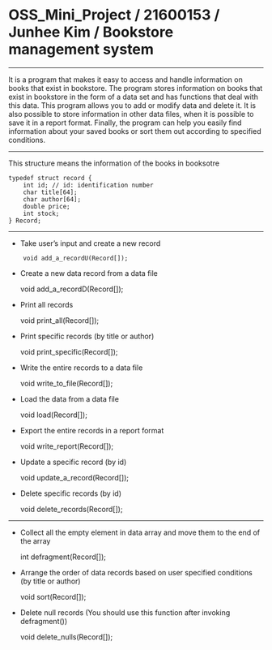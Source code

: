 # OSS_Mini_Project / 21600153 / Junhee Kim / Bookstore management system

***

It is a program that makes it easy to access and handle information on books that exist in bookstore.
The program stores information on books that exist in bookstore in the form of a data set and has functions that deal with this data.
This program allows you to add or modify data and delete it.
It is also possible to store information in other data files, when it is possible to save it in a report format.
Finally, the program can help you easily find information about your saved books or sort them out according to specified conditions.
 
***
 
This structure means the information of the books in booksotre 

	typedef struct record {
		int id; // id: identification number   
  		char title[64];   
  		char author[64];   
  		double price;   
  		int stock;   
	} Record;

***

* Take user’s input and create a new record   
```
	void add_a_recordU(Record[]);
```

* Create a new data record from a data file   

	void add_a_recordD(Record[]);


* Print all records   

	void print_all(Record[]);


* Print specific records (by title or author)   

	void print_specific(Record[]);


* Write the entire records to a data file   

	void write_to_file(Record[]);


* Load the data from a data file   

	void load(Record[]);


* Export the entire records in a report format   

	void write_report(Record[]);


* Update a specific record (by id)   

	void update_a_record(Record[]);


* Delete specific records (by id)   

	void delete_records(Record[]);
	

***

* Collect all the empty element in data array and move them to the end of the array   

	int defragment(Record[]);


* Arrange the order of data records based on user specified conditions (by title or author)   

	void sort(Record[]);


* Delete null records (You should use this function after invoking defragment())   

	void delete_nulls(Record[]);

